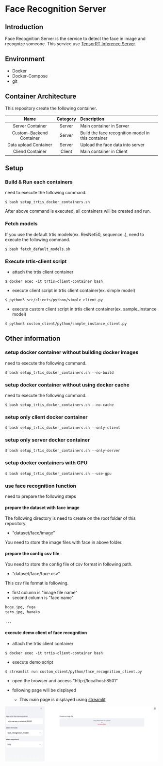 # Face Recognition Server

## Introduction

Face Recognition Server is the service to detect the face in image and recognize someone.
This service use [TensorRT Inference Server](https://github.com/NVIDIA/tensorrt-inference-server).

## Environment

* Docker
* Docker-Compose
* git

## Container Architecture

This repository create the following container.

| Name | Category | Description |
|:----:|:----:|:-----|
|Server Container|Server|Main container in Server|
|Custom-Backend Container|Server|Build the face recognition model in this container|
|Data upload Container|Server|Upload the face data into server|
|Cliend Container|Client|Main container in Client|

## Setup

### Build & Run each containers

need to execute the following command.
```
$ bash setup_trtis_docker_containers.sh
```

After above command is executed, all containers will be created and run.

### Fetch models

If you use the default trtis models(ex. ResNet50, sequence..), need to execute the following command.
```
$ bash fetch_default_models.sh
```

### Execute trtis-client script

* attach the trtis client container
```
$ docker exec -it trtis-client-container bash
```

* execute client script in trtis client container(ex. simple model)
```
$ python3 src/clients/python/simple_client.py
```

* execute custom client script in trtis client container(ex. sample_instance model)
```
$ python3 custom_client/python/sample_instance_client.py
```

## Other information

### setup docker container without building docker images

need to execute the following command.
```
$ bash setup_trtis_docker_containers.sh --no-build
```

### setup docker container without using docker cache

need to execute the following command.
```
$ bash setup_trtis_docker_containers.sh --no-cache
```

### setup only client docker container

```
$ bash setup_trtis_docker_containers.sh --only-client
```

### setup only server docker container

```
$ bash setup_trtis_docker_containers.sh --only-server
```

### setup docker containers with GPU

```
$ bash setup_trtis_docker_containers.sh --use-gpu
```

### use face recognition function

need to prepare the following steps

#### prepare the dataset with face image

The following directory is need to create on the root folder of this repository.

* "dataset/face/image"

You need to store the image files with face in above folder.

#### prepare the config csv file

You need to store the config file of csv format in following path.

* "dataset/face/face.csv"

This csv file format is following.

* first column is "image file name"
* second column is "face name"


```
hoge.jpg, fuga
taro.jpg, hanako

...

```

#### execute demo client of face recognition

* attach the trtis client container
```
$ docker exec -it trtis-client-container bash
```

* execute demo script
```
$ streamlit run custom_client/python/face_recognition_client.py
```

* open the browser and access "http://localhost:8501"

* following page will be displayed
  * This main page is displayed using [streamlit](https://github.com/streamlit/streamlit)

![face recognition main page](document/image/face_recognition_main.png)
